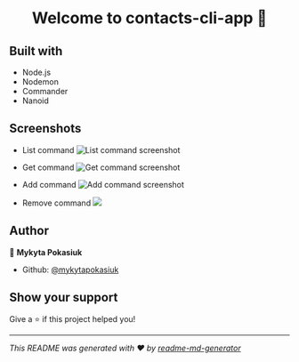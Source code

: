 <h1 align="center">Welcome to contacts-cli-app 👋</h1>

## Built with

-   Node.js
-   Nodemon
-   Commander
-   Nanoid

## Screenshots

-   List command
    ![List command screenshot](https://d3dehtdmp2rwcw.cloudfront.net/ms_599691/JaOjw0g4ynwOKhzl8AvC7hklqwg68h/list-command.png?Expires=1693062000&Signature=AY4wO9w8eqrpSl9OPyimknXoAEEzWFTpm-DLswL35rjDpQntpqa47Cg-Kj-C4RPETqs2B~hDqyDGwfCH3dxbS0spqjceWyS1jVBlNcIrPMw8v9K8h7gaJlgHnOnLQtRrSYFlxZ~yi-FR~TZ6Ny8bXS8cnVfDKELnLSrNcjmZBenj7Q-2L9pLGoP6-yvViMtoJ-S~Lket1LmETIk8PyNpK3gXUfV0TkaLxEQWHfV1QxUSK3ph2c6W20EXzuNFyUno-KkY~zGdiG8U4ABgw0ucb~3MAeloKJWK-EautwHsb1vg-TcCnMYhEPyOSiS3QlZfiUxa2lmCcXIVXrbFLHVH7g__&Key-Pair-Id=APKAJBCGYQYURKHBGCOA)

-   Get command
    ![Get command screenshot](https://d3dehtdmp2rwcw.cloudfront.net/ms_599691/z13zketO7msk2okj7jHCUhoOXZWYzW/get-command.png?Expires=1693062000&Signature=f8QljtoyfSNMXL0kHkx67GjvlxexkA5Juhyz2biHcD3H4AmTCSba2GDYsAVfTGoKwxCrIKJmywOyoxFqjZwWvQALVlG-xgieMNu1XUlmzcfURpenMLZwrrRMfz5MsnV~HtKstRVTY29JU7vey6rQv0vja~uRKG82X3xmL0gCg~KSkbCbsAhVcAfJ-oF9uZqTX8c~cZpyW2avMpdgXtuG5zlt7yi7-woB1fW0llK9YC8ftdGm-tMpws6uxTtzw8xL03DJtjFXtdcbgV2ZD3cFhGH0w9a~yTQqjjKoexLbFNjvmOJ7Kkl3uui4NIhhEY-VxN0g0D3OZYPUIH9~2L7Pzg__&Key-Pair-Id=APKAJBCGYQYURKHBGCOA)

-   Add command
    ![Add command screenshot](https://d3dehtdmp2rwcw.cloudfront.net/ms_599691/kA6F3BBp2bKsc8LLSDqLSZmqrQL2vu/add-command.png?Expires=1693062000&Signature=uF7gKuUajRDMk7CVZy~XuOGJypF2T9iiTH1xfQw~rF04rMIZHHHWL9qHatV5V7x9z2sdi5l2AOqjbn2ygDHtpGY~PHNM4aAD49X7VP0BALjWTclKrEErcHv~Exh0rF-F8dt4eJOHDVBhBT9nP16E1eTSz5L6DLJ7DYK0vHIOGb-LhnerTLRtsfmelq3sITS1fwFpS6BoecrrwsmAiaG3IuIEg8s4FM9hDjT~5Rivq5~si~NrKtRf8epispW3lBpDel28fiy34iBYY~H0aYHasu0IWJ3tjBqrp5HUF5W5oudfd9j~j67gEDoxJZ0p7hAuUYWyhklcIYRu4w8j9hpOiQ__&Key-Pair-Id=APKAJBCGYQYURKHBGCOA)

-   Remove command
    <img src='https://d3dehtdmp2rwcw.cloudfront.net/ms_599691/clU7sNVlNMVCTO14vbf9ntLMexKhB1/remove-command.png?Expires=1693074600&Signature=jJCIyu5VzFd289dmE216vCVHn6e2Uqar7a4EtFfkyzkwm2zAlY19vLLC6LHv975JpiqHtpFNYrIwxuXcd8gv39TSwJC~kfN-N2-PtIlOocUNXhhgJRQ99LT2nl~5OdLILKq79fV7phSt62JiaXlTfUmC~FzZoPRXlmVLc-a~294ew1y3W9VNctV3kHDSzrOTGIhzgTgZ0g3jTbNDZl~WNalmr1yjr1YylBgqcg2I~IfOoRvdptKjTiQGN~kwsij5lbdSjICuHL7RJPv2PQkOp3uJuCYDhoUg9q3V4BHRmYYm4Sjsb21tcAlXjVkgbdEFVH7QGeydoZsUaP4L1iFcIQ__&Key-Pair-Id=APKAJBCGYQYURKHBGCOA'></img>

## Author

👤 **Mykyta Pokasiuk**

-   Github: [@mykytapokasiuk](https://github.com/mykytapokasiuk)

## Show your support

Give a ⭐️ if this project helped you!

---

_This README was generated with ❤️ by [readme-md-generator](https://github.com/kefranabg/readme-md-generator)_
